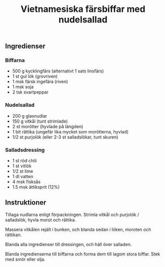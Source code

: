 ﻿---
title: Vietnamesiska färsbiffar med nudelsallad
slug: vietnamesiska-farsbiffar-med-nudelsallad
tags: [Middag]
---

## Ingredienser

### Biffarna

* 500 g kycklingfärs (alternativt 1 sats linsfärs)
* 1 st gul lök (grovriven)
* 1 msk färsk ingefära (riven)
* 1 msk soja
* 2 tsk svartpeppar

### Nudelsallad

* 200 g glasnudlar
* 150 g vitkål (tunt strimlade)
* 2 st morötter (hyvlade på längden)
* 1 bit rättika (ungefär lika mycket som morötterna, hyvlad)
* 1/2 st purjolök (eller 2-3 st salladslökar, tunt skuren)

### Salladsdressing

* 1 st röd chili
* 1 st vitlök
* 1/2 st lime
* 1 dl vatten
* 4 msk fisksås
* 1.5 msk ättiksprit (12%)

## Instruktioner

Tillaga nudlarna enligt förpackningen. Strimla vitkål och purjolök / salladslök, hyvla morot och rättika.

Massera vitkålen rejält i bunken, och blanda sedan i löken, moroten och rättikan.

Blanda alla ingredienser till dressingen, och häll över salladen.

Blanda ingredienserna till biffarna och forma dem till lagom stora biffar. Stek med smör eller olja.

